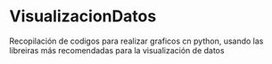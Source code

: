 # VisualizacionDatos
Recopilación de codigos para realizar graficos cn python, usando las libreiras más recomendadas para la visualización de datos
